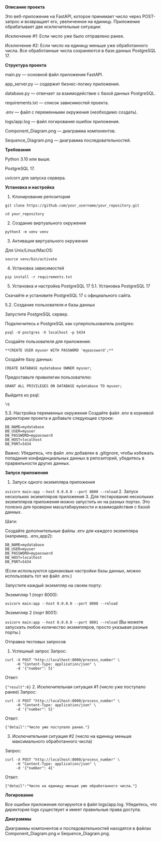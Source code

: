 **Описание проекта**

Это веб-приложение на FastAPI, которое принимает число через POST-запрос и возвращает его, увеличенное на единицу. Приложение обрабатывает две исключительные ситуации:

Исключение #1: Если число уже было отправлено ранее.

Исключение #2: Если число на единицу меньше уже обработанного числа.
Все обработанные числа сохраняются в базе данных PostgreSQL 17.

**Структура проекта**

main.py — основной файл приложения FastAPI.

app_server.py — содержит бизнес-логику приложения.

database.py — отвечает за взаимодействие с базой данных PostgreSQL.

requirements.txt — список зависимостей проекта.

.env — файл с переменными окружения (необходимо создать).

logs/app.log — файл логирования ошибок приложения.

Component_Diagram.png — диаграмма компонентов.

Sequence_Diagram.png — диаграмма последовательностей.

**Требования**

Python 3.10 или выше.

PostgreSQL 17.

uvicorn для запуска сервера.

**Установка и настройка**

1. Клонирование репозитория

```
git clone https://github.com/your_username/your_repository.git

cd your_repository
```


2. Создание виртуального окружения

`python3 -m venv venv`

3. Активация виртуального окружения

Для Unix/Linux/MacOS:

`source venv/bin/activate`

4. Установка зависимостей

`pip install -r requirements.txt`

5. Установка и настройка PostgreSQL 17
5.1. Установка PostgreSQL 17

Скачайте и установите PostgreSQL 17 с официального сайта.

5.2. Создание пользователя и базы данных

Запустите PostgreSQL сервер.

Подключитесь к PostgreSQL как суперпользователь postgres:

`psql -U postgres -h localhost -p 5434`

Создайте пользователя для приложения:

`**CREATE USER myuser WITH PASSWORD 'mypassword';**`

Создайте базу данных:


`CREATE DATABASE mydatabase OWNER myuser;`

Предоставьте привилегии пользователю:

`GRANT ALL PRIVILEGES ON DATABASE mydatabase TO myuser;`

Выйдите из psql:

`\q`

5.3. Настройка переменных окружения
Создайте файл .env в корневой директории проекта и добавьте следующие строки:


```
DB_NAME=mydatabase
DB_USER=myuser
DB_PASSWORD=mypassword
DB_HOST=localhost
DB_PORT=5434
```

Важно: Убедитесь, что файл .env добавлен в .gitignore, чтобы избежать попадания конфиденциальных данных в репозиторий, убедитесь в прарвильности других данных.

**Запуск приложения**
1. Запуск одного экземпляра приложения

`uvicorn main:app --host 0.0.0.0 --port 8000 --reload`
2. Запуск нескольких экземпляров приложения
3. 
Для тестирования нескольких экземпляров приложения можно запустить их на разных портах. Это полезно для проверки масштабируемости и взаимодействия с базой данных.

Шаги:

Создайте дополнительные файлы .env для каждого экземпляра (например, .env_app2):

```
DB_NAME=mydatabase
DB_USER=myuser
DB_PASSWORD=mypassword
DB_HOST=localhost
DB_PORT=5434
```
(Если используются одинаковые настройки базы данных, можно использовать тот же файл .env.)

Запустите каждый экземпляр на своем порту:

Экземпляр 1 (порт 8000):

`uvicorn main:app --host 0.0.0.0 --port 8000 --reload`

Экземпляр 2 (порт 8001):


`uvicorn main:app --host 0.0.0.0 --port 8001 --reload`
(Вы можете запускать любое количество экземпляров, просто указывая разные порты.)

Отправка тестовых запросов

1. Успешный запрос
Запрос:

```
curl -X POST "http://localhost:8000/process_number" \
     -H "Content-Type: application/json" \
     -d '{"number": 5}'
```
Ответ:

`{"result":6}`
2. Исключительная ситуация #1 (число уже поступало ранее)
Запрос:

```
curl -X POST "http://localhost:8000/process_number" \
     -H "Content-Type: application/json" \
     -d '{"number": 5}'
```
Ответ:

`{"detail":"Число уже поступало ранее."}`

3. Исключительная ситуация #2 (число на единицу меньше максимального обработанного числа)

Запрос:

```
curl -X POST "http://localhost:8000/process_number" \
     -H "Content-Type: application/json" \
     -d '{"number": 4}'
```

Ответ:

`{"detail":"Число на единицу меньше уже обработанного числа."}`

**Логирование**

Все ошибки приложения логируются в файл logs/app.log. Убедитесь, что директория logs существует и имеет правильные права доступа.

**Диаграммы**

Диаграммы компонентов и последовательностей находятся в файлах Component_Diagram.png и Sequence_Diagram.png.
